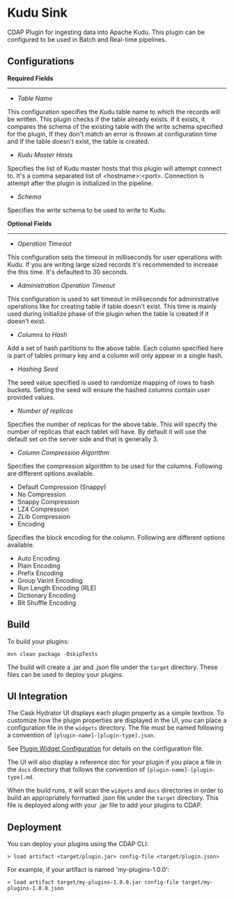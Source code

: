 Kudu Sink
==========

CDAP Plugin for ingesting data into Apache Kudu. This plugin can be configured to be used in Batch and Real-time pipelines. 

Configurations
---------------

**Required Fields**
****************

* *Table Name* 

 This configuration specifies the Kudu table name to which the records will be written. This plugin checks if the table already exists. If it exists, it compares the schema of the existing table with the write schema specified for the plugin, If they don't match an error is thrown at configuration time and If the table doesn't exist, the table is created. 

* *Kudu Master Hosts*

 Specifies the list of Kudu master hosts that this plugin will attempt connect to. It's a comma separated list of &lt;hostname&gt;:&lt;port&gt;. Connection is attempt after the plugin is initialized in the pipeline. 
 
* *Schema*
 
 Specifies the write schema to be used to write to Kudu. 

**Optional Fields**
****************
* *Operation Timeout*

 This configuration sets the timeout in milliseconds for user operations with Kudu. If you are writing large sized records it's recommended to increase the this time. It's defaulted to 30 seconds. 
 
* *Administration Operation Timeout*

 This configuration is used to set timeout in milliseconds for administrative operations like for creating table if table doesn't exist. This time is mainly used during initialize phase of the plugin when the table is created if it doesn't exist. 
 
* *Columns to Hash*

 Add a set of hash partitions to the above table. Each column specified here is part of tables primary key and a column will only appear in a single hash. 
 
* *Hashing Seed*

 The seed value specified is used to randomize mapping of rows to hash buckets. Setting the seed will ensure the hashed columns contain user provided values.
 
* *Number of replicas*

 Specifies the number of replicas for the above table. This will specify the number of replicas that each tablet will have. By default it will use the default set on the server side and that is generally 3. 
 
* *Column Compression Algorithm*

 Specifies the compression algorithm to be used for the columns. Following are different options available. 
  * Default Compression (Snappy)
  * No Compression
  * Snappy Compression
  * LZ4 Compression
  * ZLib Compression
* Encoding

 Specifies the block encoding for the column. Following are different options available. 
 
  * Auto Encoding
  * Plain Encoding
  * Prefix Encoding
  * Group Varint Encoding
  * Run Length Encoding (RLE)
  * Dictionary Encoding
  * Bit Shuffle Encoding


Build
-----
To build your plugins:

    mvn clean package -DskipTests

The build will create a .jar and .json file under the ``target`` directory.
These files can be used to deploy your plugins.

UI Integration
--------------
The Cask Hydrator UI displays each plugin property as a simple textbox. To customize how the plugin properties
are displayed in the UI, you can place a configuration file in the ``widgets`` directory.
The file must be named following a convention of ``[plugin-name]-[plugin-type].json``.

See [Plugin Widget Configuration](http://docs.cdap.io/cdap/current/en/hydrator-manual/developing-plugins/packaging-plugins.html#plugin-widget-json)
for details on the configuration file.

The UI will also display a reference doc for your plugin if you place a file in the ``docs`` directory
that follows the convention of ``[plugin-name]-[plugin-type].md``.

When the build runs, it will scan the ``widgets`` and ``docs`` directories in order to build an appropriately
formatted .json file under the ``target`` directory. This file is deployed along with your .jar file to add your
plugins to CDAP.

Deployment
----------
You can deploy your plugins using the CDAP CLI:

    > load artifact <target/plugin.jar> config-file <target/plugin.json>

For example, if your artifact is named 'my-plugins-1.0.0':

    > load artifact target/my-plugins-1.0.0.jar config-file target/my-plugins-1.0.0.json
